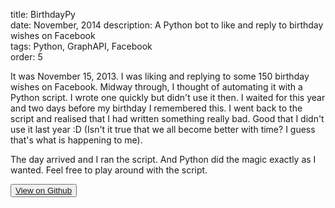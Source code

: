 title: BirthdayPy  
date: November, 2014
description: A Python bot to like and reply to birthday wishes on Facebook  
tags: Python, GraphAPI, Facebook  
order: 5

It was November 15, 2013\. I was liking and replying to some 150 birthday wishes on Facebook. Midway through, I thought of automating it with a Python script. I wrote one quickly but didn't use it then. I waited for this year and two days before my birthday I remembered this. I went back to the script and realised that I had written something really bad. Good that I didn't use it last year :D (Isn't it true that we all become better with time? I guess that's what is happening to me).

The day arrived and I ran the script. And Python did the magic exactly as I wanted. Feel free to play around with the script.

<button type="button" class="btn btn-info ">[View on Github](http://github.com/astronomersiva/birthdayWishesReplier/)</button>
<script src="https://gist.github.com/astronomersiva/35a68973bc2b1a023f94.js"></script>
